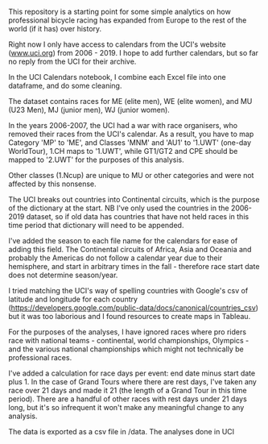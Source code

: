 This repository is a starting point for some simple analytics on how professional bicycle racing has expanded from Europe to the rest of the world (if it has) over history.

Right now I only have access to calendars from the UCI's website (www.uci.org) from 2006 - 2019. I hope to add further calendars, but so far no reply from the UCI for their archive.

In the UCI Calendars notebook, I combine each Excel file into one dataframe, and do some cleaning.

The dataset contains races for ME (elite men), WE (elite women), and MU (U23 Men), MJ (junior men), WJ (junior women).

In the years 2006-2007, the UCI had a war with race organisers, who removed their races from the UCI's calendar. As a result, you have to map Category 'MP' to 'ME', and Classes 'MNM' and 'AU1' to '1.UWT' (one-day WorldTour), 1.CH maps to '1.UWT', while GT1/GT2 and CPE should be mapped to '2.UWT' for the purposes of this analysis.

Other classes (1.Ncup) are unique to MU or other categories and were not affected by this nonsense.

The UCI breaks out countries into Continental circuits, which is the purpose of the dictionary at the start. NB I've only used the countries in the 2006-2019 dataset, so if old data has countries that have not held races in this time period that dictionary will need to be appended.

I've added the season to each file name for the calendars for ease of adding this field. The Continental circuits of Africa, Asia and Oceania and probably the Americas do not follow a calendar year due to their hemisphere, and start in arbitrary times in the fall - therefore race start date does not determine season/year.

I tried matching the UCI's way of spelling countries with Google's csv of latitude and longitude for each country (https://developers.google.com/public-data/docs/canonical/countries_csv) but it was too laborious and I found resources to create maps in Tableau.

For the purposes of the analyses, I have ignored races where pro riders race with national teams - continental, world championships, Olympics - and the various national championships which might not technically be professional races.

I've added a calculation for race days per event: end date minus start date plus 1. In the case of Grand Tours where there are rest days, I've taken any race over 21 days and made it 21 (the length of a Grand Tour in this time period). There are a handful of other races with rest days under 21 days long, but it's so infrequent it won't make any meaningful change to any analysis.

The data is exported as a csv file in /data. The analyses done in UCI



